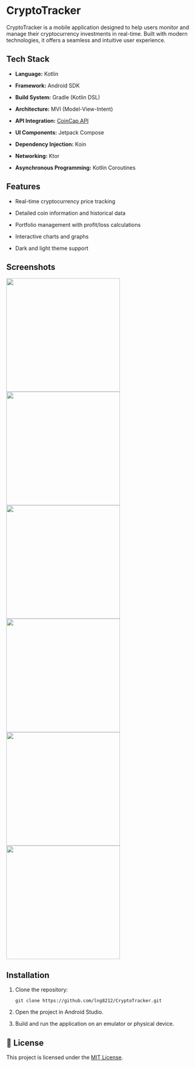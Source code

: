 # CryptoTracker

CryptoTracker is a mobile application designed to help users monitor and manage their cryptocurrency investments in real-time. Built with modern technologies, it offers a seamless and intuitive user experience.

## Tech Stack

- **Language:** Kotlin
    
- **Framework:** Android SDK
    
- **Build System:** Gradle (Kotlin DSL)
    
- **Architecture:** MVI (Model-View-Intent)
    
- **API Integration:** [CoinCap API](https://pro.coincap.io/api-docs)
    
- **UI Components:** Jetpack Compose
    
- **Dependency Injection:** Koin
    
- **Networking:** Ktor
    
- **Asynchronous Programming:** Kotlin Coroutines
    

## Features

- Real-time cryptocurrency price tracking
    
- Detailed coin information and historical data
    
- Portfolio management with profit/loss calculations
    
- Interactive charts and graphs
    
- Dark and light theme support
    

## Screenshots
<img src="https://github.com/user-attachments/assets/d39bb406-032d-4e48-a792-758e4bbc3021" width="300">
<img src="https://github.com/user-attachments/assets/0aa65cba-9bb5-4b7a-b0aa-16e43ab2ab37" width="300">
<img src="https://github.com/user-attachments/assets/e40b4309-9599-4b34-a075-871a2505616e" width="300">
<img src="https://github.com/user-attachments/assets/d19c947c-3aef-4444-a7ae-99c0fefd2e69" width="300">
<img src="https://github.com/user-attachments/assets/e40d9c88-840f-4779-802e-065719d298a0" width="300">
<img src="https://github.com/user-attachments/assets/0adb999d-5b3b-4f01-959d-87010cf6602c" width="300">

## Installation

1. Clone the repository:
    
    `git clone https://github.com/lng8212/CryptoTracker.git`
    

2. Open the project in Android Studio.
    
3. Build and run the application on an emulator or physical device.
    

## 📄 License

This project is licensed under the [MIT License](LICENSE).
